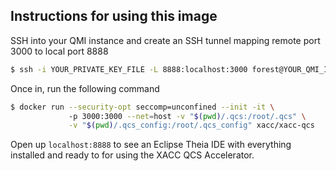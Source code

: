 ## Instructions for using this image 

SSH into your QMI instance and create an SSH tunnel mapping remote port 3000 to local port 8888 
```bash 
$ ssh -i YOUR_PRIVATE_KEY_FILE -L 8888:localhost:3000 forest@YOUR_QMI_IP
```

Once in, run the following command 

```bash
$ docker run --security-opt seccomp=unconfined --init -it \ 
             -p 3000:3000 --net=host -v "$(pwd)/.qcs:/root/.qcs" \
             -v "$(pwd)/.qcs_config:/root/.qcs_config" xacc/xacc-qcs
```

Open up `localhost:8888` to see an Eclipse Theia IDE with everything installed 
and ready to for using the XACC QCS Accelerator.